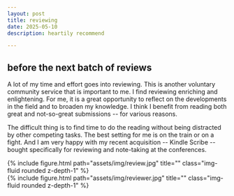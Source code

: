 ```yaml
---
layout: post
title: reviewing
date: 2025-05-10 
description: heartily recommend

---
```


<h2 class="title">before the next batch of reviews</h2>

A lot of my time and effort goes into reviewing. This is another voluntary community service that is important to me. 
I find reviewing enriching and enlightening. For me, it is a great opportunity to reflect on the developments in the field 
and to broaden my knowledge. I think I benefit from reading both great and not-so-great submissions -- for various reasons.

The difficult thing is to find time to do the reading without being distracted by other competing tasks. The best setting for me is on the train or on a fight.
And I am very happy with my recent acquisition -- Kindle Scribe -- bought specifically for reviewing and note-taking at the conferences. 

<div class="row justify-content-sm-center">
    <div class="col-sm-4 mt-3 mt-md-0">
        {% include figure.html path="assets/img/review.jpg" title="" class="img-fluid rounded z-depth-1" %}
    </div>
    <div class="col-sm-4 mt-3 mt-md-0">
        {% include figure.html path="assets/img/reviewer.jpg" title="" class="img-fluid rounded z-depth-1" %}
    </div>
</div>
